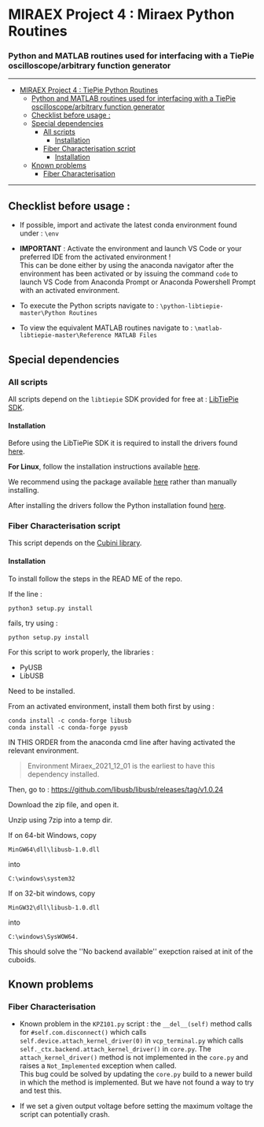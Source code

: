 # MIRAEX Project 4 : Miraex Python Routines
### Python and MATLAB routines used for interfacing with a TiePie oscilloscope/arbitrary function generator

---
- [MIRAEX Project 4 : TiePie Python Routines](#miraex-project-4--tiepie-python-routines)
    - [Python and MATLAB routines used for interfacing with a TiePie oscilloscope/arbitrary function generator](#python-and-matlab-routines-used-for-interfacing-with-a-tiepie-oscilloscopearbitrary-function-generator)
  - [Checklist before usage :](#checklist-before-usage-)
  - [Special dependencies](#special-dependencies)
    - [All scripts](#all-scripts)
      - [Installation](#installation)
    - [Fiber Characterisation script](#fiber-characterisation-script)
      - [Installation](#installation-1)
  - [Known problems](#known-problems)
    - [Fiber Characterisation](#fiber-characterisation)

---

## Checklist before usage :

 * If possible, import and activate the latest conda environment found under : `\env`
 * **IMPORTANT** : Activate the environment and launch VS Code or your preferred IDE from the activated environment !\
 This can be done either by using the anaconda navigator after the environment has been activated or by issuing the command `code` to launch VS Code from Anaconda Prompt or Anaconda Powershell Prompt with an activated environment.

 * To execute the Python scripts navigate to : `\python-libtiepie-master\Python Routines`
 * To view the equivalent MATLAB routines navigate to : `\matlab-libtiepie-master\Reference MATLAB Files`



## Special dependencies

### All scripts
All scripts depend on the `libtiepie` SDK provided for free at : [LibTiePie SDK](https://www.tiepie.com/en/libtiepie-sdk).

#### Installation

Before using the LibTiePie SDK it is required to install the drivers found [here](https://www.tiepie.com/en/download).

**For Linux**, follow the installation instructions available [here](https://www.tiepie.com/en/download/linux#source-ubuntu).

We recommend using the package available [here](https://www.tiepie.com/en/download/linux#source-ubuntu) rather than manually installing.

After installing the drivers follow the Python installation found [here](https://www.tiepie.com/en/libtiepie-sdk/python).

### Fiber Characterisation script

This script depends on the [Cubini library](https://github.com/Schlabonski/cubini).

#### Installation
To install follow the steps in the READ ME of the repo.

If the line :

    python3 setup.py install

fails, try using :

    python setup.py install

For this script to work properly, the libraries :
 - PyUSB
 - LibUSB

Need to be installed.

From an activated environment, install them both first by using :

    conda install -c conda-forge libusb
    conda install -c conda-forge pyusb


IN THIS ORDER from the anaconda cmd line after having activated the relevant environment.

> Environment Miraex_2021_12_01 is the earliest to have this dependency installed.

Then, go to : https://github.com/libusb/libusb/releases/tag/v1.0.24

Download the zip file, and open it.

Unzip using 7zip into a temp dir.

If on 64-bit Windows, copy

    MinGW64\dll\libusb-1.0.dll

into

    C:\windows\system32

If on 32-bit windows, copy

    MinGW32\dll\libusb-1.0.dll

into

    C:\windows\SysWOW64.

This should solve the ''No backend available'' exepction raised at init of the cuboids.

## Known problems
### Fiber Characterisation

* Known problem in the `KPZ101.py` script : the `__del__(self)` method calls for `#self.com.disconnect()` which calls `self.device.attach_kernel_driver(0)` in `vcp_terminal.py` which calls `self._ctx.backend.attach_kernel_driver()` in `core.py`. The `attach_kernel_driver()` method is not implemented in the `core.py` and raises a `Not_Implemented` exception when called.\
This bug could be solved by updating the `core.py` build to a newer build in which the method is implemented. But we have not found a way to try and test this.

* If we set a given output voltage before setting the maximum voltage the script can potentially crash.
